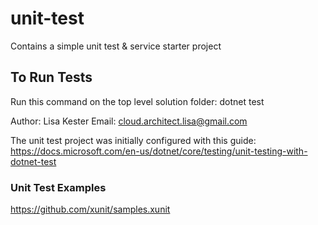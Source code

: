 # unit-test
Contains a simple unit test &amp; service starter project

## To Run Tests
Run this command on the top level solution folder:
dotnet test

Author: Lisa Kester
Email: cloud.architect.lisa@gmail.com

The unit test project was initially configured with this guide:
https://docs.microsoft.com/en-us/dotnet/core/testing/unit-testing-with-dotnet-test

### Unit Test Examples
https://github.com/xunit/samples.xunit

